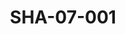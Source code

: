---
pid: SHA-07-001
title: SHA-07-001
language: ar
collection: شرحبيل احمد
original_label: 
rights: شرحبيل احمد
location_of_original: شرحبيل احمد
photographer_or_studio: 
scanned_from: poster 20.2 by 29.7
_date: '1977'
location: الخرطوم
description: تكريم شرحبيل احمد من قبل مصلحة الطيران المدني
additional_notes: 
permission_display: 'yes'
on_server: 'no'
on_website: 'no'
permalink: "/archive/ar/sha-07-001.html"
layout: photo-page
---